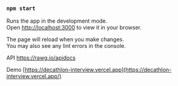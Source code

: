 ### `npm start`

Runs the app in the development mode.\
Open [http://localhost:3000](http://localhost:3000) to view it in your browser.

The page will reload when you make changes.\
You may also see any lint errors in the console.

API
https://rawg.io/apidocs

Demo [https://decathlon-interview.vercel.app](https://decathlon-interview.vercel.app/)



